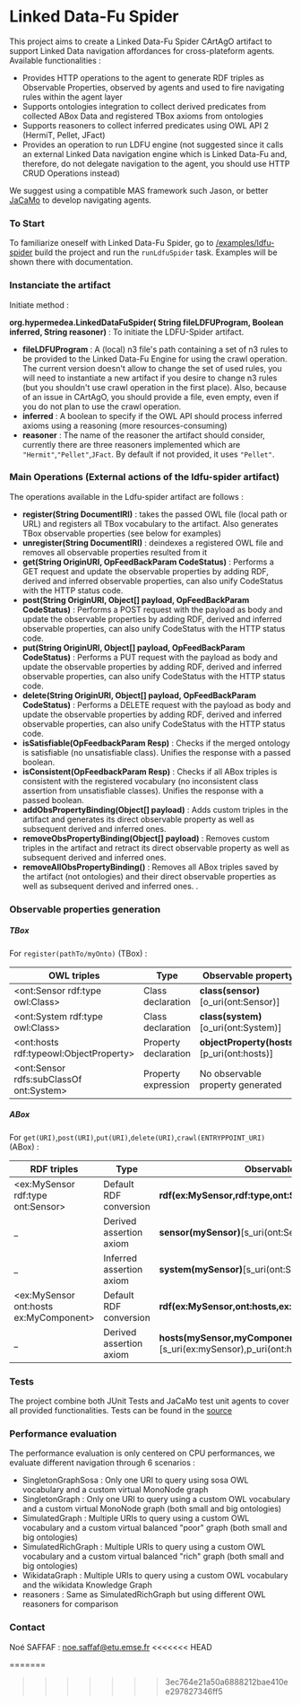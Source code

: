 # Linked Data-Fu Spider 
 
This project aims to create a Linked Data-Fu Spider CArtAgO artifact to support Linked Data navigation affordances for cross-plateform agents.
Available functionalities :
- Provides HTTP operations to the agent to generate RDF triples as Observable Properties, observed by agents and used to fire navigating rules within the agent layer
- Supports ontologies integration to collect derived predicates from collected ABox Data and registered TBox axioms from ontologies
- Supports reasoners to collect inferred predicates using OWL API 2 (HermiT, Pellet, JFact)
- Provides an operation to run LDFU engine (not suggested since it calls an external Linked Data navigation engine which is Linked Data-Fu and, therefore, do not delegate navigation to the agent, you should use HTTP CRUD Operations instead)

We suggest using a compatible MAS framework such Jason, or better [JaCaMo](http://jacamo.sourceforge.net/) to develop navigating agents.

### To Start

To familiarize oneself with Linked Data-Fu Spider, go to [/examples/ldfu-spider](/examples/ldfu-spider) build the project and run the `runLdfuSpider` task. Examples will be shown there with documentation.

### Instanciate the artifact

Initiate method :

**org.hypermedea.LinkedDataFuSpider(<OPTIONAL> String fileLDFUProgram, <OPTIONAL> Boolean inferred, <OPTIONAL> String reasoner)** : To initiate the LDFU-Spider artifact.
- **fileLDFUProgram** : A (local) n3 file's path containing a set of n3 rules to be provided to the Linked Data-Fu Engine for using the crawl operation. The current version doesn't allow to change the set of used rules, you will need to instantiate a new artifact if you desire to change n3 rules (but you shouldn't use crawl operation in the first place). Also, because of an issue in CArtAgO, you should provide a file, even empty, even if you do not plan to use the crawl operation.
- **inferred** : A boolean to specify if the OWL API should process inferred axioms using a reasoning (more resources-consuming)
- **reasoner** : The name of the reasoner the artifact should consider, currently there are three reasoners implemented which are `"Hermit"`,`"Pellet"`,`JFact`. By default if not provided, it uses `"Pellet"`.

### Main Operations (External actions of the ldfu-spider artifact)

The operations available in the Ldfu-spider artifact are follows :
- **register(String DocumentIRI)** : takes the passed OWL file (local path or URL) and registers all TBox vocabulary to the artifact. Also generates TBox observable properties (see below for examples)
- **unregister(String DocumentIRI)** : deindexes a registered OWL file and removes all observable properties resulted from it
- **get(String OriginURI, <OPTIONAL> OpFeedBackParam CodeStatus)** :  Performs a GET request and update the observable properties by adding RDF, derived and inferred observable properties, can also unify CodeStatus with the HTTP status code.
- **post(String OriginURI, Object[] payload, <OPTIONAL> OpFeedBackParam CodeStatus)** :  Performs a POST request with the payload as body and update the observable properties by adding RDF, derived and inferred observable properties, can also unify CodeStatus with the HTTP status code.
- **put(String OriginURI, Object[] payload, <OPTIONAL> OpFeedBackParam CodeStatus)** :  Performs a PUT request with the payload as body and update the observable properties by adding RDF, derived and inferred observable properties, can also unify CodeStatus with the HTTP status code.
- **delete(String OriginURI, Object[] payload, <OPTIONAL> OpFeedBackParam CodeStatus)** :  Performs a DELETE request with the payload as body and update the observable properties by adding RDF, derived and inferred observable properties, can also unify CodeStatus with the HTTP status code.
- **isSatisfiable(OpFeedbackParam<Boolean> Resp)** : Checks if the merged ontology is satisfiable (no unsatisfiable class). Unifies the response with a passed boolean.
- **isConsistent(OpFeedbackParam<Boolean> Resp)** : Checks if all ABox triples is consistent with the registered vocabulary (no inconsistent class assertion from unsatisfiable classes). Unifies the response with a passed boolean.
- **addObsPropertyBinding(Object[] payload)** : Adds custom triples in the artifact and generates its direct observable property as well as subsequent derived and inferred ones.
- **removeObsPropertyBinding(Object[] payload)** : Removes custom triples in the artifact and retract its direct observable property as well as subsequent derived and inferred ones.
- **removeAllObsPropertyBinding()** : Removes all ABox triples saved by the artifact (not ontologies) and their direct observable properties as well as subsequent derived and inferred ones. .


### Observable properties generation

##### TBox

For `register(pathTo/myOnto)` (TBox) :

OWL triples  | Type  | Observable property
------------- | ------------- | ------------- 
<ont:Sensor rdf:type owl:Class>   | Class declaration | **class(sensor)**[o_uri(ont:Sensor)]
<ont:System rdf:type owl:Class>   | Class declaration | **class(system)**[o_uri(ont:System)]
<ont:hosts  rdf:typeowl:ObjectProperty> | Property declaration | **objectProperty(hosts)**[p_uri(ont:hosts)] 
<ont:Sensor  rdfs:subClassOf ont:System> | Property expression | No observable property generated

##### ABox

For `get(URI)`,`post(URI)`,`put(URI)`,`delete(URI)`,`crawl(ENTRYPPOINT_URI)` (ABox) :

RDF triples  | Type  | Observable property
------------- | ------------- | ------------- 
<ex:MySensor  rdf:type ont:Sensor> | Default RDF conversion | **rdf(ex:MySensor,rdf:type,ont:Sensor)**
 _| Derived assertion axiom | **sensor(mySensor)**[s_uri(ont:Sensor),o_uri(ex:MySensor)]
 _| Inferred assertion axiom | **system(mySensor)**[s_uri(ont:System),o_uri(ex:MySensor)]
 <ex:MySensor ont:hosts ex:MyComponent> | Default RDF conversion | **rdf(ex:MySensor,ont:hosts,ex:MyComponent)**
 _| Derived assertion axiom | **hosts(mySensor,myComponent)**[s_uri(ex:mySensor),p_uri(ont:hosts),o_uri(ex:MyComponent)]

### Tests

The project combine both JUnit Tests and JaCaMo test unit agents to cover all provided functionalities. Tests can be found in the [source](/src/test)

### Performance evaluation

The performance evaluation is only centered on CPU performances, we evaluate different navigation through 6 scenarios :
- SingletonGraphSosa : Only one URI to query using sosa OWL vocabulary and a custom virtual MonoNode graph
- SingletonGraph : Only one URI to query using a custom OWL vocabulary and a custom virtual MonoNode graph (both small and big ontologies)
- SimulatedGraph : Multiple URIs to query using a custom  OWL vocabulary and a custom virtual balanced "poor" graph (both small and big ontologies)
- SimulatedRichGraph : Multiple URIs to query using a custom  OWL vocabulary and a custom virtual balanced "rich" graph (both small and big ontologies)
- WikidataGraph : Multiple URIs to query using a custom  OWL vocabulary and the wikidata Knowledge Graph
- reasoners : Same as SimulatedRichGraph but using different OWL reasoners for comparison

### Contact

Noé SAFFAF : noe.saffaf@etu.emse.fr
<<<<<<< HEAD

                                                                                                                        
=======
>>>>>>> 3ec764e21a50a6888212bae410ee297827346ff5
